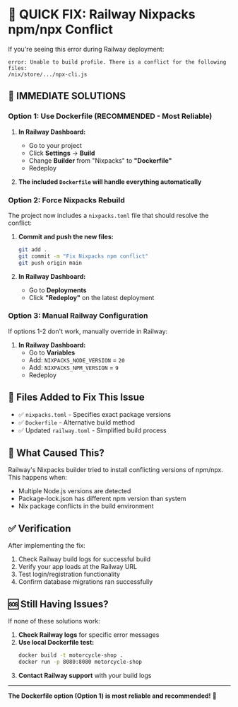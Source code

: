 # 🚨 QUICK FIX: Railway Nixpacks npm/npx Conflict

If you're seeing this error during Railway deployment:

```
error: Unable to build profile. There is a conflict for the following files:
/nix/store/.../npx-cli.js
```

## 🔧 IMMEDIATE SOLUTIONS

### Option 1: Use Dockerfile (RECOMMENDED - Most Reliable)

1. **In Railway Dashboard:**
   - Go to your project
   - Click **Settings** → **Build**
   - Change **Builder** from "Nixpacks" to **"Dockerfile"**
   - Redeploy

2. **The included `Dockerfile` will handle everything automatically**

### Option 2: Force Nixpacks Rebuild

The project now includes a `nixpacks.toml` file that should resolve the conflict:

1. **Commit and push the new files:**
   ```bash
   git add .
   git commit -m "Fix Nixpacks npm conflict"
   git push origin main
   ```

2. **In Railway Dashboard:**
   - Go to **Deployments**
   - Click **"Redeploy"** on the latest deployment

### Option 3: Manual Railway Configuration

If options 1-2 don't work, manually override in Railway:

1. **In Railway Dashboard:**
   - Go to **Variables**
   - Add: `NIXPACKS_NODE_VERSION` = `20`
   - Add: `NIXPACKS_NPM_VERSION` = `9`
   - Redeploy

## 📁 Files Added to Fix This Issue

- ✅ `nixpacks.toml` - Specifies exact package versions
- ✅ `Dockerfile` - Alternative build method  
- ✅ Updated `railway.toml` - Simplified build process

## 🎯 What Caused This?

Railway's Nixpacks builder tried to install conflicting versions of npm/npx. This happens when:
- Multiple Node.js versions are detected
- Package-lock.json has different npm version than system
- Nix package conflicts in the build environment

## ✅ Verification

After implementing the fix:
1. Check Railway build logs for successful build
2. Verify your app loads at the Railway URL
3. Test login/registration functionality
4. Confirm database migrations ran successfully

## 🆘 Still Having Issues?

If none of these solutions work:

1. **Check Railway logs** for specific error messages
2. **Use local Dockerfile test:**
   ```bash
   docker build -t motorcycle-shop .
   docker run -p 8080:8080 motorcycle-shop
   ```
3. **Contact Railway support** with your build logs

---

**The Dockerfile option (Option 1) is most reliable and recommended!** 🐳 